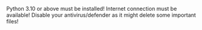 Python 3.10 or above must be installed!
Internet connection must be available!
Disable your antivirus/defender as it might delete some important files!